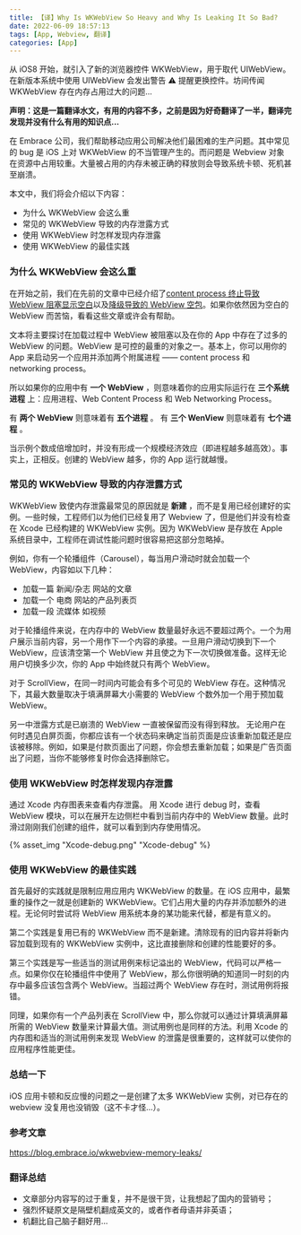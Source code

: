 ```yaml
---
title: 【译】Why Is WKWebView So Heavy and Why Is Leaking It So Bad?
date: 2022-06-09 18:57:13
tags: [App, Webview, 翻译]
categories: [App]
---
```

从 iOS8 开始，就引入了新的浏览器控件 WKWebView，用于取代 UIWebView。在新版本系统中使用 UIWebView 会发出警告 ⚠️ 提醒更换控件。坊间传闻 WKWebView 存在内存占用过大的问题...

__声明：这是一篇翻译水文，有用的内容不多，之前是因为好奇翻译了一半，翻译完发现并没有什么有用的知识点...__

<!-- more -->

在 Embrace 公司，我们帮助移动应用公司解决他们最困难的生产问题。其中常见的 bug 是 iOS 上对 WKWebView 的不当管理产生的。而问题是 Webview 对象在资源中占用较重。大量被占用的内存未被正确的释放则会导致系统卡顿、死机甚至崩溃。

本文中，我们将会介绍以下内容：
* 为什么 WKWebView 会这么重
* 常见的 WKWebView 导致的内存泄露方式
* 使用 WKWebView 时怎样发现内存泄露
* 使用 WKWebView 的最佳实践

### 为什么 WKWebView 会这么重
在开始之前，我们在先前的文章中已经介绍了[content process 终止导致 WebView 阻塞显示空白](https://blog.embrace.io/bug-of-the-month-blank-webviews/)以及[降级导致的 WebView 空包](https://blog.embrace.io/bug-of-the-month-blank-web-views-caused-by-downgrading/)。如果你依然因为空白的 WebView 而苦恼，看看这些文章或许会有帮助。

文本将主要探讨在加载过程中 WebView 被阻塞以及在你的 App 中存在了过多的 WebView 的问题。WebView 是可控的最重的对象之一。基本上，你可以用你的 App 来启动另一个应用并添加两个附属进程 —— content process 和 networking process。

所以如果你的应用中有 __一个 WebView__ ，则意味着你的应用实际运行在 __三个系统进程__ 上：应用进程、Web Content Process 和 Web Networking Process。

有 __两个 WebView__ 则意味着有 __五个进程__ 。
有 __三个 WenView__ 则意味着有 __七个进程__ 。

当示例个数成倍增加时，并没有形成一个规模经济效应（即进程越多越高效）。事实上，正相反。创建的 WebView 越多，你的 App 运行就越慢。

### 常见的 WKWebView 导致的内存泄露方式
WKWebView 致使内存泄露最常见的原因就是 __新建__ ，而不是复用已经创建好的实例。一些时候，工程师们以为他们已经复用了 Webview 了，但是他们并没有检查在 Xcode 已经构建的 WKWebView 实例。因为 WKWebView 是存放在 Apple 系统目录中，工程师在调试性能问题时很容易把这部分忽略掉。

例如，你有一个轮播组件（Carousel），每当用户滑动时就会加载一个 WebView，内容如以下几种：
* 加载一篇 新闻/杂志 网站的文章
* 加载一个 电商 网站的产品列表页
* 加载一段 流媒体 如视频

对于轮播组件来说，在内存中的 WebView 数量最好永远不要超过两个。一个为用户展示当前内容，另一个用作下一个内容的承接。一旦用户滑动切换到下一个 WebView，应该清空第一个 WebView 并且使之为下一次切换做准备。这样无论用户切换多少次，你的 App 中始终就只有两个 WebView。

对于 ScrollView，在同一时间内可能会有多个可见的 WebView 存在。这种情况下，其最大数量取决于填满屏幕大小需要的 WebView 个数外加一个用于预加载 WebView。

另一中泄露方式是已崩溃的 WebView 一直被保留而没有得到释放。 无论用户在何时遇见白屏页面，你都应该有一个状态码来确定当前页面是应该重新加载还是应该被移除。例如，如果是付款页面出了问题，你会想去重新加载；如果是广告页面出了问题，当你不能够修复时你会选择删除它。

### 使用 WKWebView 时怎样发现内存泄露
通过 Xcode 内存图表来查看内存泄露。 用 Xcode 进行 debug 时，查看 WebView 模块，可以在展开左边侧栏中看到当前内存中的 WebView 数量。此时滑过刚刚我们创建的组件，就可以看到到内存使用情况。

{% asset_img "Xcode-debug.png" "Xcode-debug" %}

### 使用 WKWebView 的最佳实践
首先最好的实践就是限制应用应用内 WKWebView 的数量。在 iOS 应用中，最繁重的操作之一就是创建新的 WKWebView。它们占用大量的内存并添加额外的进程。无论何时尝试将 WebView 用系统本身的某功能来代替，都是有意义的。

第二个实践是复用已有的 WKWebView 而不是新建。清除现有的旧内容并将新内容加载到现有的 WKWebView 实例中，这比直接删除和创建的性能要好的多。

第三个实践是写一些适当的测试用例来标记溢出的 WebView，代码可以严格一点。如果你仅在轮播组件中使用了 WebView，那么你很明确的知道同一时刻的内存中最多应该包含两个 WebView。当超过两个 WebView 存在时，测试用例将报错。

同理，如果你有一个产品列表在 ScrollView 中，那么你就可以通过计算填满屏幕所需的 WebView 数量来计算最大值。测试用例也是同样的方法。利用 Xcode 的内存图和适当的测试用例来发现 WebView 的泄露是很重要的，这样就可以使你的应用程序性能更佳。

### 总结一下
iOS 应用卡顿和反应慢的问题之一是创建了太多 WKWebView 实例，对已存在的 webview 没复用也没销毁（这不卡才怪...）。


### 参考文章
https://blog.embrace.io/wkwebview-memory-leaks/

### 翻译总结
* 文章部分内容写的过于重复，并不是很干货，让我想起了国内的营销号；
* 强烈怀疑原文是隔壁机翻成英文的，或者作者母语并非英语；
* 机翻比自己脑子翻好用...